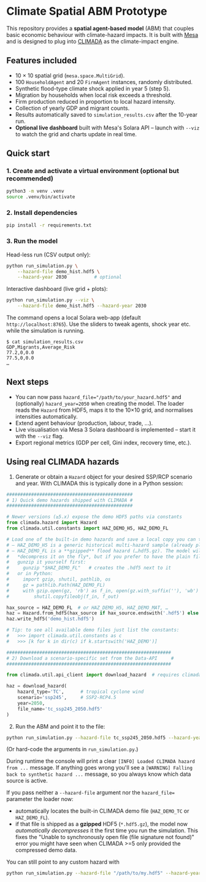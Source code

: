 # Climate Spatial ABM Prototype

This repository provides a **spatial agent-based model** (ABM) that couples basic economic behaviour with climate-hazard impacts. It is built with [Mesa](https://mesa.readthedocs.io) and is designed to plug into [CLIMADA](https://github.com/CLIMADA-project/climada_python) as the climate-impact engine.

## Features included

* 10 × 10 spatial grid (`mesa.space.MultiGrid`).
* 100 `HouseholdAgent` and 20 `FirmAgent` instances, randomly distributed.
* Synthetic flood-type climate shock applied in year 5 (step 5).
* Migration by households when local risk exceeds a threshold.
* Firm production reduced in proportion to local hazard intensity.
* Collection of yearly GDP and migrant counts.
* Results automatically saved to `simulation_results.csv` after the 10-year run.
* **Optional live dashboard** built with Mesa's Solara API – launch with `--viz` to watch the grid and charts update in real time.

## Quick start

### 1. Create and activate a virtual environment (optional but recommended)
```bash
python3 -m venv .venv
source .venv/bin/activate
```

### 2. Install dependencies
```bash
pip install -r requirements.txt
```

### 3. Run the model

Head-less run (CSV output only):

```bash
python run_simulation.py \
    --hazard-file demo_hist.hdf5 \
    --hazard-year 2030          # optional
```

Interactive dashboard (live grid + plots):

```bash
python run_simulation.py --viz \
    --hazard-file demo_hist.hdf5 --hazard-year 2030
```

The command opens a local Solara web-app (default `http://localhost:8765`).  Use the sliders to tweak agents, shock year etc. while the simulation is running.

```
$ cat simulation_results.csv
GDP,Migrants,Average_Risk
77.2,0,0.0
77.5,0,0.0
…
```

## Next steps
* You can now pass `hazard_file="/path/to/your_hazard.hdf5"` and (optionally) `hazard_year=2050` when creating the model. The loader reads the `Hazard` from HDF5, maps it to the 10×10 grid, and normalises intensities automatically.
* Extend agent behaviour (production, labour, trade, ...).
* Live visualisation via Mesa 3 Solara dashboard is implemented – start it with the `--viz` flag.
* Export regional metrics (GDP per cell, Gini index, recovery time, etc.).

## Using real CLIMADA hazards

1. Generate or obtain a `Hazard` object for your desired SSP/RCP scenario and year.  With CLIMADA this is typically done in a Python session:

```python
##############################################
# 1) Quick demo hazards shipped with CLIMADA #
##############################################

# Newer versions (≥5.x) expose the demo HDF5 paths via constants
from climada.hazard import Hazard
from climada.util.constants import HAZ_DEMO_H5, HAZ_DEMO_FL

# Load one of the built-in demo hazards and save a local copy you can tweak
# – HAZ_DEMO_H5 is a generic historical multi-hazard sample (already plain HDF5)
# – HAZ_DEMO_FL is a **gzipped** flood hazard (…hdf5.gz). The model will
#   *decompress it on the fly*, but if you prefer to have the plain file you can
#   gunzip it yourself first:
#     gunzip "$HAZ_DEMO_FL"   # creates the .hdf5 next to it
#   or in Python:
#     import gzip, shutil, pathlib, os
#     gz = pathlib.Path(HAZ_DEMO_FL)
#     with gzip.open(gz, 'rb') as f_in, open(gz.with_suffix(''), 'wb') as f_out:
#         shutil.copyfileobj(f_in, f_out)

hax_source = HAZ_DEMO_FL  # or HAZ_DEMO_H5, HAZ_DEMO_MAT, …
haz = Hazard.from_hdf5(hax_source if hax_source.endswith('.hdf5') else hax_source.rstrip('.gz'))
haz.write_hdf5('demo_hist.hdf5')

# Tip: to see all available demo files just list the constants:
#   >>> import climada.util.constants as c
#   >>> [k for k in dir(c) if k.startswith('HAZ_DEMO')]

############################################################
# 2) Download a scenario-specific set from the Data-API     #
############################################################

from climada.util.api_client import download_hazard  # requires climada>=5.0

haz = download_hazard(
    hazard_type='TC',      # tropical cyclone wind
    scenario='ssp245',     # SSP2-RCP4.5
    year=2050,
    file_name='tc_ssp245_2050.hdf5'
)
```

2. Run the ABM and point it to the file:

```bash
python run_simulation.py --hazard-file tc_ssp245_2050.hdf5 --hazard-year 2050
```
(Or hard-code the arguments in `run_simulation.py`.)

During runtime the console will print a clear `[INFO] Loaded CLIMADA hazard from ...` message.  If anything goes wrong you'll see a `[WARNING] Falling back to synthetic hazard ...` message, so you always know which data source is active. 

If you pass neither a `--hazard-file` argument nor the `hazard_file=` parameter the loader now:

* automatically locates the built-in CLIMADA demo file (`HAZ_DEMO_TC` or `HAZ_DEMO_FL`).
* if that file is shipped as a **gzipped** HDF5 (`*.hdf5.gz`), the model now *automatically
  decompresses* it the first time you run the simulation. This fixes the
  "Unable to synchronously open file (file signature not found)" error you might
  have seen when CLIMADA >=5 only provided the compressed demo data.

You can still point to any custom hazard with

```bash
python run_simulation.py --hazard-file "/path/to/my.hdf5" --hazard-year 2050
``` 